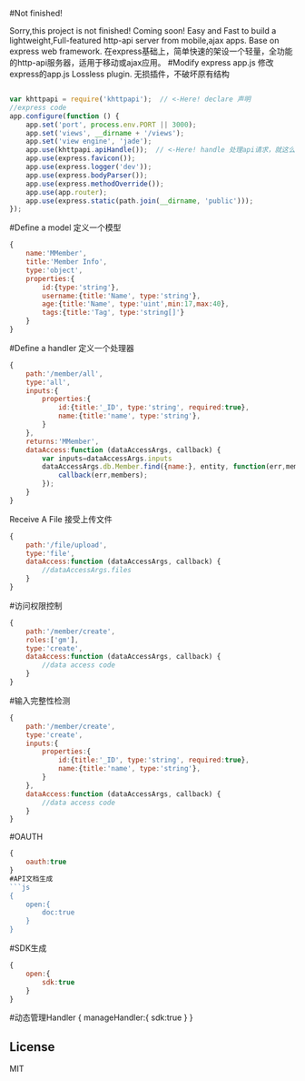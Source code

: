 #Not finished!

Sorry,this project is not finished! Coming soon!
Easy and Fast to build a lightweight,Full-featured http-api server from mobile,ajax apps. Base on express web framework.
在express基础上，简单快速的架设一个轻量，全功能的http-api服务器，适用于移动或ajax应用。
#Modify express app.js  修改express的app.js
Lossless plugin.
无损插件，不破坏原有结构
```js

var khttpapi = require('khttpapi');  // <-Here! declare 声明
//express code
app.configure(function () {
    app.set('port', process.env.PORT || 3000);
    app.set('views', __dirname + '/views');
    app.set('view engine', 'jade');
    app.use(khttpapi.apiHandle());  // <-Here! handle 处理api请求，就这么多。
    app.use(express.favicon());
    app.use(express.logger('dev'));
    app.use(express.bodyParser());
    app.use(express.methodOverride());
    app.use(app.router);
    app.use(express.static(path.join(__dirname, 'public')));
});

```
#Define a model 定义一个模型

```js
{
    name:'MMember',
    title:'Member Info',
    type:'object',
    properties:{
        id:{type:'string'},
        username:{title:'Name', type:'string'},
        age:{title:'Name', type:'uint',min:17,max:40},
        tags:{title:'Tag', type:'string[]'}
    }
}
```

#Define a handler 定义一个处理器

```js
{
    path:'/member/all',
    type:'all',
    inputs:{
        properties:{
            id:{title:'_ID', type:'string', required:true},
            name:{title:'name', type:'string'},
        }
    },
    returns:'MMember',
    dataAccess:function (dataAccessArgs, callback) {
        var inputs=dataAccessArgs.inputs
        dataAccessArgs.db.Member.find({name:}, entity, function(err,members) {
            callback(err,members);
        });
    }
}
```
Receive A File
接受上传文件
```js
{
    path:'/file/upload',
    type:'file',
    dataAccess:function (dataAccessArgs, callback) {
        //dataAccessArgs.files
    }
}
```
#访问权限控制
```js
{
    path:'/member/create',
    roles:['gm'],
    type:'create',
    dataAccess:function (dataAccessArgs, callback) {
        //data access code
    }
}
```
#输入完整性检测
```js
{
    path:'/member/create',
    type:'create',
    inputs:{
        properties:{
            id:{title:'_ID', type:'string', required:true},
            name:{title:'name', type:'string'},
        }
    },
    dataAccess:function (dataAccessArgs, callback) {
        //data access code
    }
}
```
#OAUTH
```js
{
    oauth:true
}
#API文档生成
```js
{
    open:{
        doc:true
    }
}
```
#SDK生成
```js
{
    open:{
        sdk:true
    }
}
```

#动态管理Handler
{
    manageHandler:{
        sdk:true
    }
}

## License 
MIT